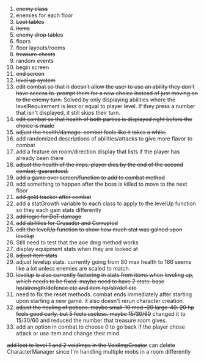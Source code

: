 1) ~~enemy class~~
2) enemies for each floor
3) ~~Loot tables~~
4) ~~items~~
5) ~~enemy drop tables~~
6) floors
7) floor layouts/rooms
8) ~~treasure chests~~
9) random events
10) begin screen
11) ~~end screen~~
12) ~~level up system~~
13) ~~edit combat so that it doesn't allow the user to use an ability they don't have access to. prompt them for a new choice instead of just moving on to the enemy turn.~~ Solved by only displaying abilities where the levelRequirement is less or equal to player level. If they press a number that isn't displayed, it still skips their turn. 
14) ~~edit combat so that health of both parties is displayed right before the choice is made~~
15) ~~adjust the health/damage. combat feels like it takes a while.~~ 
16) add randomized descriptions of abilities/attacks to give more flavor to combat
17) add a feature on room/direction display that lists if the player has already been there
18) ~~adjust the health of the imps. player dies by the end of the second combat, guaranteed.~~
19) ~~add a game over screen/function to add to combat method~~
20) add something to happen after the boss is killed to move to the next floor
21) ~~add gold tracker after combat~~
22) add a statGrowth variable to each class to apply to the levelUp function so they each gain stats differently
23) ~~add logic for DoT damage~~
24) ~~add abilities for Crusader and Corrupted~~
25) ~~edit the levelUp function to show how much stat was gained upon levelup~~
26) Still need to test that the aoe dmg method works
27) display equipment stats when they are looked at
28) ~~adjust item stats~~
29) adjust levelup stats. currently going from 80 max health to 166 seems like a lot unless enemies are scaled to match.
30) ~~levelup is also currently factoring in stats from items when leveling up, which needs to be fixed. maybe need to have 2 stats: base hp/strength/defence etc and item hp/str/def etc~~
31) need to fix the reset methods. combat ends immediately after starting upon starting a new game. it also doesn't rerun character creation
32) ~~adjust the healing of potions. maybe small-10 med -20 large-40. 20 hp feels good early, but 5 feels useless. maybe 15/30/60~~ changed it to 15/30/60 and reduced the number that treasure room gives.
33) add an option in combat to choose 0 to go back if the player chose attack or use item and change their mind.


~~add loot to level 1 and 2 voidImps in the VoidImpCreator~~
can delete CharacterManager since I'm handling multiple mobs in a room differently